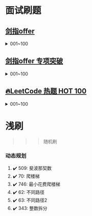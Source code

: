 
# 面试刷题
## [剑指offer](https://leetcode.cn/problem-list/xb9nqhhg/)
<details>
    <summary>001~100</summary>
    001. :heavy_check_mark: <a href="src/leetcode/editor/cn/interview/srto/ShuZuZhongZhongFuDeShuZiLcof.java">[剑指 Offer 03]数组中重复的数字	Easy</a><br/>
    002. :heavy_check_mark: <a href="src/leetcode/editor/cn/interview/srto/ErWeiShuZuZhongDeChaZhaoLcof.java">[剑指 Offer 04]二维数组中的查找	Medium</a><br/>
    003. :heavy_check_mark: <a href="src/leetcode/editor/cn/interview/srto/TiHuanKongGeLcof.java">[剑指 Offer 05]替换空格	Easy</a><br/>
    004. :heavy_check_mark: <a href="src/leetcode/editor/cn/interview/srto/CongWeiDaoTouDaYinLianBiaoLcof.java">[剑指 Offer 06]从尾到头打印链表	Easy</a><br/>
    005. :lock: <a href="src/leetcode/editor/cn/interview/srto/CongWeiDaoTouDaYinLianBiaoLcof.java">[剑指 Offer 07]重建二叉树	Medium</a><br/>
    006. :lock: <a href="src/leetcode/editor/cn/interview/srto/CongWeiDaoTouDaYinLianBiaoLcof.java">[剑指 Offer 09]用两个栈实现队列	Easy</a><br/>
    007. :lock: <a href="src/leetcode/editor/cn/interview/srto/CongWeiDaoTouDaYinLianBiaoLcof.java">[剑指 Offer 10- I]斐波那契数列	Easy</a><br/>
    008. :lock: <a href="src/leetcode/editor/cn/interview/srto/CongWeiDaoTouDaYinLianBiaoLcof.java">[剑指 Offer 10- II]青蛙跳台阶问题	Easy</a><br/>
    009. :lock: <a href="src/leetcode/editor/cn/interview/srto/CongWeiDaoTouDaYinLianBiaoLcof.java">[剑指 Offer 11]旋转数组的最小数字	Easy</a><br/>
    010. :lock: <a href="src/leetcode/editor/cn/interview/srto/CongWeiDaoTouDaYinLianBiaoLcof.java">[剑指 Offer 12]矩阵中的路径	Medium</a><br/>
    011. :lock: <a href="src/leetcode/editor/cn/interview/srto/CongWeiDaoTouDaYinLianBiaoLcof.java">[剑指 Offer 14- I]剪绳子	Medium</a><br/>
    012. :lock: <a href="src/leetcode/editor/cn/interview/srto/CongWeiDaoTouDaYinLianBiaoLcof.java">[剑指 Offer 14- II]剪绳子 II	Medium</a><br/>
    013. :lock: <a href="src/leetcode/editor/cn/interview/srto/CongWeiDaoTouDaYinLianBiaoLcof.java">[剑指 Offer 06]从尾到头打印链表	Easy</a><br/>
    014. :lock: <a href="src/leetcode/editor/cn/interview/srto/CongWeiDaoTouDaYinLianBiaoLcof.java">[剑指 Offer 15]二进制中1的个数	Easy</a><br/>
    015. :lock: <a href="src/leetcode/editor/cn/interview/srto/CongWeiDaoTouDaYinLianBiaoLcof.java">[剑指 Offer 16]数值的整数次方	Medium</a><br/>
    016. :lock: <a href="src/leetcode/editor/cn/interview/srto/CongWeiDaoTouDaYinLianBiaoLcof.java">[剑指 Offer 17]打印从1到最大的n位数	Easy</a><br/>
    017. :lock: <a href="src/leetcode/editor/cn/interview/srto/CongWeiDaoTouDaYinLianBiaoLcof.java">[剑指 Offer 18]删除链表的节点	Easy</a><br/>
    018. :lock: <a href="src/leetcode/editor/cn/interview/srto/CongWeiDaoTouDaYinLianBiaoLcof.java">[剑指 Offer 19]正则表达式匹配	Hard</a><br/>
    019. :lock: <a href="src/leetcode/editor/cn/interview/srto/CongWeiDaoTouDaYinLianBiaoLcof.java">[剑指 Offer 20]表示数值的字符串	Medium</a><br/>
    020. :lock: <a href="src/leetcode/editor/cn/interview/srto/CongWeiDaoTouDaYinLianBiaoLcof.java">[剑指 Offer 21]调整数组顺序使奇数位于偶数前面	Easy</a><br/>
    021. :lock: <a href="src/leetcode/editor/cn/interview/srto/CongWeiDaoTouDaYinLianBiaoLcof.java">[剑指 Offer 22]链表中倒数第k个节点	Easy</a><br/>
    022. :lock: <a href="src/leetcode/editor/cn/interview/srto/CongWeiDaoTouDaYinLianBiaoLcof.java">[剑指 Offer 24]反转链表	Easy</a><br/>
    023. :lock: <a href="src/leetcode/editor/cn/interview/srto/CongWeiDaoTouDaYinLianBiaoLcof.java">[剑指 Offer 25]合并两个排序的链表	Easy</a><br/>
    024. :lock: <a href="src/leetcode/editor/cn/interview/srto/CongWeiDaoTouDaYinLianBiaoLcof.java">[剑指 Offer 26]树的子结构	Medium</a><br/>
    025. :lock: <a href="src/leetcode/editor/cn/interview/srto/CongWeiDaoTouDaYinLianBiaoLcof.java">[剑指 Offer 27]二叉树的镜像	Easy</a><br/>
    026. :lock: <a href="src/leetcode/editor/cn/interview/srto/CongWeiDaoTouDaYinLianBiaoLcof.java">[剑指 Offer 28]对称的二叉树	Easy</a><br/>
    027. :lock: <a href="src/leetcode/editor/cn/interview/srto/CongWeiDaoTouDaYinLianBiaoLcof.java">[剑指 Offer 29]顺时针打印矩阵	Easy</a><br/>
    028. :lock: <a href="src/leetcode/editor/cn/interview/srto/CongWeiDaoTouDaYinLianBiaoLcof.java">[剑指 Offer 30]包含min函数的栈	Easy</a><br/>
    029. :lock: <a href="src/leetcode/editor/cn/interview/srto/CongWeiDaoTouDaYinLianBiaoLcof.java">[剑指 Offer 31]栈的压入、弹出序列	Medium</a><br/>
    030. :lock: <a href="src/leetcode/editor/cn/interview/srto/CongWeiDaoTouDaYinLianBiaoLcof.java">[剑指 Offer 32 - I]从上到下打印二叉树	Medium</a><br/>
    031. :lock: <a href="src/leetcode/editor/cn/interview/srto/CongWeiDaoTouDaYinLianBiaoLcof.java">[剑指 Offer 32 - II]从上到下打印二叉树 II	Easy</a><br/>
    032. :lock: <a href="src/leetcode/editor/cn/interview/srto/CongWeiDaoTouDaYinLianBiaoLcof.java">[剑指 Offer 32 - III]从上到下打印二叉树 III	Medium</a><br/>
    033. :lock: <a href="src/leetcode/editor/cn/interview/srto/CongWeiDaoTouDaYinLianBiaoLcof.java">[剑指 Offer 33]二叉搜索树的后序遍历序列	Medium</a><br/>
    034. :lock: <a href="src/leetcode/editor/cn/interview/srto/CongWeiDaoTouDaYinLianBiaoLcof.java">[剑指 Offer 34]二叉树中和为某一值的路径	Medium</a><br/>
    035. :lock: <a href="src/leetcode/editor/cn/interview/srto/CongWeiDaoTouDaYinLianBiaoLcof.java">[剑指 Offer 35]复杂链表的复制	Medium</a><br/>
    036. :lock: <a href="src/leetcode/editor/cn/interview/srto/CongWeiDaoTouDaYinLianBiaoLcof.java">[剑指 Offer 36]二叉搜索树与双向链表	Medium</a><br/>
    037. :lock: <a href="src/leetcode/editor/cn/interview/srto/CongWeiDaoTouDaYinLianBiaoLcof.java">[剑指 Offer 37]序列化二叉树	Hard</a><br/>
    038. :lock: <a href="src/leetcode/editor/cn/interview/srto/CongWeiDaoTouDaYinLianBiaoLcof.java">[剑指 Offer 38]字符串的排列	Medium</a><br/>
    039. :lock: <a href="src/leetcode/editor/cn/interview/srto/CongWeiDaoTouDaYinLianBiaoLcof.java">[剑指 Offer 39]数组中出现次数超过一半的数字	Easy</a><br/>
    040. :lock: <a href="src/leetcode/editor/cn/interview/srto/CongWeiDaoTouDaYinLianBiaoLcof.java">[剑指 Offer 40]最小的k个数	Easy</a><br/>
    050. :lock: <a href="src/leetcode/editor/cn/interview/srto/CongWeiDaoTouDaYinLianBiaoLcof.java">[剑指 Offer 41]数据流中的中位数	Hard</a><br/>
    051. :lock: <a href="src/leetcode/editor/cn/interview/srto/CongWeiDaoTouDaYinLianBiaoLcof.java">[剑指 Offer 42]连续子数组的最大和	Easy</a><br/>
    052. :lock: <a href="src/leetcode/editor/cn/interview/srto/CongWeiDaoTouDaYinLianBiaoLcof.java">[剑指 Offer 43]1～n 整数中 1 出现的次数	Hard</a><br/>
    053. :lock: <a href="src/leetcode/editor/cn/interview/srto/CongWeiDaoTouDaYinLianBiaoLcof.java">[剑指 Offer 44]数字序列中某一位的数字	Medium</a><br/>
    054. :lock: <a href="src/leetcode/editor/cn/interview/srto/CongWeiDaoTouDaYinLianBiaoLcof.java">[剑指 Offer 45]把数组排成最小的数	Medium</a><br/>
    055. :lock: <a href="src/leetcode/editor/cn/interview/srto/CongWeiDaoTouDaYinLianBiaoLcof.java">[剑指 Offer 46]把数字翻译成字符串	Medium</a><br/>
    056. :lock: <a href="src/leetcode/editor/cn/interview/srto/CongWeiDaoTouDaYinLianBiaoLcof.java">[剑指 Offer 47]礼物的最大价值	Medium</a><br/>
    057. :lock: <a href="src/leetcode/editor/cn/interview/srto/CongWeiDaoTouDaYinLianBiaoLcof.java">[剑指 Offer 48]最长不含重复字符的子字符串	Medium</a><br/>
    058. :lock: <a href="src/leetcode/editor/cn/interview/srto/CongWeiDaoTouDaYinLianBiaoLcof.java">[剑指 Offer 49]丑数	Medium</a><br/>
    059. :lock: <a href="src/leetcode/editor/cn/interview/srto/CongWeiDaoTouDaYinLianBiaoLcof.java">[剑指 Offer 50]第一个只出现一次的字符	Easy</a><br/>
    060. :lock: <a href="src/leetcode/editor/cn/interview/srto/CongWeiDaoTouDaYinLianBiaoLcof.java">[剑指 Offer 51]数组中的逆序对	Hard</a><br/>
    061. :lock: <a href="src/leetcode/editor/cn/interview/srto/CongWeiDaoTouDaYinLianBiaoLcof.java">[剑指 Offer 52]两个链表的第一个公共节点	Easy</a><br/>
    062. :lock: <a href="src/leetcode/editor/cn/interview/srto/CongWeiDaoTouDaYinLianBiaoLcof.java">[剑指 Offer 53 - I]在排序数组中查找数字 I	Easy</a><br/>
    063. :lock: <a href="src/leetcode/editor/cn/interview/srto/CongWeiDaoTouDaYinLianBiaoLcof.java">[剑指 Offer 53 - II]0～n-1中缺失的数字	Easy</a><br/>
    064. :lock: <a href="src/leetcode/editor/cn/interview/srto/CongWeiDaoTouDaYinLianBiaoLcof.java">[剑指 Offer 54]二叉搜索树的第k大节点	Easy</a><br/>
    065. :lock: <a href="src/leetcode/editor/cn/interview/srto/CongWeiDaoTouDaYinLianBiaoLcof.java">[剑指 Offer 55 - I]二叉树的深度	Easy</a><br/>
    066. :lock: <a href="src/leetcode/editor/cn/interview/srto/CongWeiDaoTouDaYinLianBiaoLcof.java">[剑指 Offer 55 - II]平衡二叉树	Easy</a><br/>
    067. :lock: <a href="src/leetcode/editor/cn/interview/srto/CongWeiDaoTouDaYinLianBiaoLcof.java">[剑指 Offer 56 - I]数组中数字出现的次数	Medium</a><br/>
    068. :lock: <a href="src/leetcode/editor/cn/interview/srto/CongWeiDaoTouDaYinLianBiaoLcof.java">[剑指 Offer 56 - II]数组中数字出现的次数 II	Medium</a><br/>
    069. :lock: <a href="src/leetcode/editor/cn/interview/srto/CongWeiDaoTouDaYinLianBiaoLcof.java">[剑指 Offer 57]和为s的两个数字	Easy</a><br/>
    070. :lock: <a href="src/leetcode/editor/cn/interview/srto/CongWeiDaoTouDaYinLianBiaoLcof.java">[剑指 Offer 57 - II]和为s的连续正数序列	Easy</a><br/>
    071. :lock: <a href="src/leetcode/editor/cn/interview/srto/CongWeiDaoTouDaYinLianBiaoLcof.java">[剑指 Offer 58 - I]翻转单词顺序	Easy</a><br/>
    072. :lock: <a href="src/leetcode/editor/cn/interview/srto/CongWeiDaoTouDaYinLianBiaoLcof.java">[剑指 Offer 58 - II]左旋转字符串	Easy</a><br/>
    073. :lock: <a href="src/leetcode/editor/cn/interview/srto/CongWeiDaoTouDaYinLianBiaoLcof.java">[剑指 Offer 59 - I]滑动窗口的最大值	Hard</a><br/>
    074. :lock: <a href="src/leetcode/editor/cn/interview/srto/CongWeiDaoTouDaYinLianBiaoLcof.java">[剑指 Offer 59 - II]队列的最大值	Medium</a><br/>
    075. :lock: <a href="src/leetcode/editor/cn/interview/srto/CongWeiDaoTouDaYinLianBiaoLcof.java">[剑指 Offer 60]n个骰子的点数	Medium</a><br/>
    076. :lock: <a href="src/leetcode/editor/cn/interview/srto/CongWeiDaoTouDaYinLianBiaoLcof.java">[剑指 Offer 61]扑克牌中的顺子	Easy</a><br/>
    077. :lock: <a href="src/leetcode/editor/cn/interview/srto/CongWeiDaoTouDaYinLianBiaoLcof.java">[剑指 Offer 62]圆圈中最后剩下的数字	Easy</a><br/>
    078. :lock: <a href="src/leetcode/editor/cn/interview/srto/CongWeiDaoTouDaYinLianBiaoLcof.java">[剑指 Offer 63]股票的最大利润	Medium</a><br/>
    079. :lock: <a href="src/leetcode/editor/cn/interview/srto/CongWeiDaoTouDaYinLianBiaoLcof.java">[剑指 Offer 64]求1+2+…+n	Medium</a><br/>
    080. :lock: <a href="src/leetcode/editor/cn/interview/srto/CongWeiDaoTouDaYinLianBiaoLcof.java">[剑指 Offer 65]不用加减乘除做加法	Easy</a><br/>
    081. :lock: <a href="src/leetcode/editor/cn/interview/srto/CongWeiDaoTouDaYinLianBiaoLcof.java">[剑指 Offer 66]构建乘积数组	Medium</a><br/>
    082. :lock: <a href="src/leetcode/editor/cn/interview/srto/CongWeiDaoTouDaYinLianBiaoLcof.java">[剑指 Offer 67]把字符串转换成整数	Medium</a><br/>
    083. :lock: <a href="src/leetcode/editor/cn/interview/srto/CongWeiDaoTouDaYinLianBiaoLcof.java">[剑指 Offer 68 - I]二叉搜索树的最近公共祖先	Easy</a><br/>
    084. :lock: <a href="src/leetcode/editor/cn/interview/srto/CongWeiDaoTouDaYinLianBiaoLcof.java">[剑指 Offer 68 - II]二叉树的最近公共祖先	Easy</a><br/>
</details>


## [剑指offer 专项突破](https://leetcode.cn/problem-list/e8X3pBZi/)
<details>
    <summary>001~100</summary>
    001. :lock: <a href="src/leetcode/editor/cn/interview/srto/ShuZuZhongZhongFuDeShuZiLcof.java">[剑指 Offer II 001]整数除法	Easy</a><br/>
    002. :lock: <a href="src/leetcode/editor/cn/interview/srto/ErWeiShuZuZhongDeChaZhaoLcof.java">[剑指 Offer II 002]二进制加法	Easy</a><br/>
    003. :lock: <a href="src/leetcode/editor/cn/interview/srto/TiHuanKongGeLcof.java">[剑指 Offer II 003]前 n 个数字二进制中 1 的个数	Easy</a><br/>
    004. :lock: <a href="src/leetcode/editor/cn/interview/srto/CongWeiDaoTouDaYinLianBiaoLcof.java">[剑指 Offer II 004]只出现一次的数字 	Medium</a><br/>
    005. :lock: <a href="src/leetcode/editor/cn/interview/srto/CongWeiDaoTouDaYinLianBiaoLcof.java">[剑指 Offer II 005]单词长度的最大乘积	Medium</a><br/>
    006. :lock: <a href="src/leetcode/editor/cn/interview/srto/CongWeiDaoTouDaYinLianBiaoLcof.java">[剑指 Offer II 006]排序数组中两个数字之和	Easy</a><br/>
    007. :lock: <a href="src/leetcode/editor/cn/interview/srto/CongWeiDaoTouDaYinLianBiaoLcof.java">[剑指 Offer II 007]数组中和为 0 的三个数	Medium</a><br/>
    008. :lock: <a href="src/leetcode/editor/cn/interview/srto/CongWeiDaoTouDaYinLianBiaoLcof.java">[剑指 Offer II 008]和大于等于 target 的最短子数组	Medium</a><br/>
    009. :lock: <a href="src/leetcode/editor/cn/interview/srto/CongWeiDaoTouDaYinLianBiaoLcof.java">[剑指 Offer II 009]乘积小于 K 的子数组	Medium</a><br/>
    010. :lock: <a href="src/leetcode/editor/cn/interview/srto/CongWeiDaoTouDaYinLianBiaoLcof.java">[剑指 Offer II 010]和为 k 的子数组	Medium</a><br/>
    011. :lock: <a href="src/leetcode/editor/cn/interview/srto/CongWeiDaoTouDaYinLianBiaoLcof.java">[剑指 Offer II 011]0 和 1 个数相同的子数组	Medium</a><br/>
    012. :lock: <a href="src/leetcode/editor/cn/interview/srto/CongWeiDaoTouDaYinLianBiaoLcof.java">[剑指 Offer II 012]左右两边子数组的和相等	Easy</a><br/>
    013. :lock: <a href="src/leetcode/editor/cn/interview/srto/CongWeiDaoTouDaYinLianBiaoLcof.java">[剑指 Offer II 013]二维子矩阵的和	Medium</a><br/>
    014. :lock: <a href="src/leetcode/editor/cn/interview/srto/CongWeiDaoTouDaYinLianBiaoLcof.java">[剑指 Offer II 014]字符串中的变位词	Medium</a><br/>
    015. :lock: <a href="src/leetcode/editor/cn/interview/srto/CongWeiDaoTouDaYinLianBiaoLcof.java">[剑指 Offer II 015]字符串中的所有变位词	Medium</a><br/>
    016. :lock: <a href="src/leetcode/editor/cn/interview/srto/CongWeiDaoTouDaYinLianBiaoLcof.java">[剑指 Offer II 016]不含重复字符的最长子字符串	Medium</a><br/>
    017. :lock: <a href="src/leetcode/editor/cn/interview/srto/CongWeiDaoTouDaYinLianBiaoLcof.java">[剑指 Offer II 017]含有所有字符的最短字符串	Hard</a><br/>
    018. :lock: <a href="src/leetcode/editor/cn/interview/srto/CongWeiDaoTouDaYinLianBiaoLcof.java">[剑指 Offer II 018]有效的回文	Easy</a><br/>
    019. :lock: <a href="src/leetcode/editor/cn/interview/srto/CongWeiDaoTouDaYinLianBiaoLcof.java">[剑指 Offer II 019]最多删除一个字符得到回文	Easy</a><br/>
    020. :lock: <a href="src/leetcode/editor/cn/interview/srto/CongWeiDaoTouDaYinLianBiaoLcof.java">[剑指 Offer II 020]回文子字符串的个数	Medium</a><br/>
    021. :lock: <a href="src/leetcode/editor/cn/interview/srto/CongWeiDaoTouDaYinLianBiaoLcof.java">[剑指 Offer II 021]删除链表的倒数第 n 个结点	Medium</a><br/>
    022. :lock: <a href="src/leetcode/editor/cn/interview/srto/CongWeiDaoTouDaYinLianBiaoLcof.java">[剑指 Offer II 022]链表中环的入口节点	Medium</a><br/>
    023. :lock: <a href="src/leetcode/editor/cn/interview/srto/CongWeiDaoTouDaYinLianBiaoLcof.java">[剑指 Offer II 023]两个链表的第一个重合节点	Easy</a><br/>
    024. :lock: <a href="src/leetcode/editor/cn/interview/srto/CongWeiDaoTouDaYinLianBiaoLcof.java">[剑指 Offer II 024]反转链表	Easy</a><br/>
    025. :lock: <a href="src/leetcode/editor/cn/interview/srto/CongWeiDaoTouDaYinLianBiaoLcof.java">[剑指 Offer II 025]链表中的两数相加	Medium</a><br/>
    026. :lock: <a href="src/leetcode/editor/cn/interview/srto/CongWeiDaoTouDaYinLianBiaoLcof.java">[剑指 Offer II 026]重排链表	Medium</a><br/>
    027. :lock: <a href="src/leetcode/editor/cn/interview/srto/CongWeiDaoTouDaYinLianBiaoLcof.java">[剑指 Offer II 027]回文链表	Easy</a><br/>
    028. :lock: <a href="src/leetcode/editor/cn/interview/srto/CongWeiDaoTouDaYinLianBiaoLcof.java">[剑指 Offer II 028]展平多级双向链表	Medium</a><br/>
    029. :lock: <a href="src/leetcode/editor/cn/interview/srto/CongWeiDaoTouDaYinLianBiaoLcof.java">[剑指 Offer II 029]排序的循环链表	Medium</a><br/>
    030. :lock: <a href="src/leetcode/editor/cn/interview/srto/CongWeiDaoTouDaYinLianBiaoLcof.java">[剑指 Offer II 030]插入、删除和随机访问都是 O(1) 的容器	Medium</a><br/>
    031. :lock: <a href="src/leetcode/editor/cn/interview/srto/CongWeiDaoTouDaYinLianBiaoLcof.java">[剑指 Offer II 031]最近最少使用缓存	Medium</a><br/>
    032. :lock: <a href="src/leetcode/editor/cn/interview/srto/CongWeiDaoTouDaYinLianBiaoLcof.java">[剑指 Offer II 032]有效的变位词	Easy</a><br/>
    033. :lock: <a href="src/leetcode/editor/cn/interview/srto/CongWeiDaoTouDaYinLianBiaoLcof.java">[剑指 Offer II 033]变位词组	Medium</a><br/>
    034. :lock: <a href="src/leetcode/editor/cn/interview/srto/CongWeiDaoTouDaYinLianBiaoLcof.java">[剑指 Offer II 034]外星语言是否排序	Easy</a><br/>
    035. :lock: <a href="src/leetcode/editor/cn/interview/srto/CongWeiDaoTouDaYinLianBiaoLcof.java">[剑指 Offer II 035]最小时间差	Medium</a><br/>
    036. :lock: <a href="src/leetcode/editor/cn/interview/srto/CongWeiDaoTouDaYinLianBiaoLcof.java">[剑指 Offer II 036]后缀表达式	Medium</a><br/>
    037. :lock: <a href="src/leetcode/editor/cn/interview/srto/CongWeiDaoTouDaYinLianBiaoLcof.java">[剑指 Offer II 037]小行星碰撞	Medium</a><br/>
    038. :lock: <a href="src/leetcode/editor/cn/interview/srto/CongWeiDaoTouDaYinLianBiaoLcof.java">[剑指 Offer II 038]每日温度	Medium</a><br/>
    039. :lock: <a href="src/leetcode/editor/cn/interview/srto/CongWeiDaoTouDaYinLianBiaoLcof.java">[剑指 Offer II 039]直方图最大矩形面积	Hard</a><br/>
    040. :lock: <a href="src/leetcode/editor/cn/interview/srto/CongWeiDaoTouDaYinLianBiaoLcof.java">[剑指 Offer II 040]矩阵中最大的矩形	Hard</a><br/>
    050. :lock: <a href="src/leetcode/editor/cn/interview/srto/CongWeiDaoTouDaYinLianBiaoLcof.java">[剑指 Offer II 041]滑动窗口的平均值	Easy</a><br/>
    051. :lock: <a href="src/leetcode/editor/cn/interview/srto/CongWeiDaoTouDaYinLianBiaoLcof.java">[剑指 Offer II 042]最近请求次数	Easy</a><br/>
    052. :lock: <a href="src/leetcode/editor/cn/interview/srto/CongWeiDaoTouDaYinLianBiaoLcof.java">[剑指 Offer II 043]往完全二叉树添加节点	Medium</a><br/>
    053. :lock: <a href="src/leetcode/editor/cn/interview/srto/CongWeiDaoTouDaYinLianBiaoLcof.java">[剑指 Offer II 044]二叉树每层的最大值	Medium</a><br/>
    054. :lock: <a href="src/leetcode/editor/cn/interview/srto/CongWeiDaoTouDaYinLianBiaoLcof.java">[剑指 Offer II 045]二叉树最底层最左边的值	Medium</a><br/>
    055. :lock: <a href="src/leetcode/editor/cn/interview/srto/CongWeiDaoTouDaYinLianBiaoLcof.java">[剑指 Offer II 046]二叉树的右侧视图	Medium</a><br/>
    056. :lock: <a href="src/leetcode/editor/cn/interview/srto/CongWeiDaoTouDaYinLianBiaoLcof.java">[剑指 Offer II 047]二叉树剪枝	Medium</a><br/>
    057. :lock: <a href="src/leetcode/editor/cn/interview/srto/CongWeiDaoTouDaYinLianBiaoLcof.java">[剑指 Offer II 048]序列化与反序列化二叉树	Hard</a><br/>
    058. :lock: <a href="src/leetcode/editor/cn/interview/srto/CongWeiDaoTouDaYinLianBiaoLcof.java">[剑指 Offer II 049]从根节点到叶节点的路径数字之和	Medium</a><br/>
    059. :lock: <a href="src/leetcode/editor/cn/interview/srto/CongWeiDaoTouDaYinLianBiaoLcof.java">[剑指 Offer II 050]向下的路径节点之和	Medium</a><br/>
    060. :lock: <a href="src/leetcode/editor/cn/interview/srto/CongWeiDaoTouDaYinLianBiaoLcof.java">[剑指 Offer II 051]节点之和最大的路径	Hard</a><br/>
    061. :lock: <a href="src/leetcode/editor/cn/interview/srto/CongWeiDaoTouDaYinLianBiaoLcof.java">[剑指 Offer II 052]展平二叉搜索树	Easy</a><br/>
    062. :lock: <a href="src/leetcode/editor/cn/interview/srto/CongWeiDaoTouDaYinLianBiaoLcof.java">[剑指 Offer II 053]二叉搜索树中的中序后继	Medium</a><br/>
    063. :lock: <a href="src/leetcode/editor/cn/interview/srto/CongWeiDaoTouDaYinLianBiaoLcof.java">[剑指 Offer II 054]所有大于等于节点的值之和	Medium</a><br/>
    064. :lock: <a href="src/leetcode/editor/cn/interview/srto/CongWeiDaoTouDaYinLianBiaoLcof.java">[剑指 Offer II 055]二叉搜索树迭代器	Medium</a><br/>
    065. :lock: <a href="src/leetcode/editor/cn/interview/srto/CongWeiDaoTouDaYinLianBiaoLcof.java">[剑指 Offer II 056]二叉搜索树中两个节点之和	Easy</a><br/>
    066. :lock: <a href="src/leetcode/editor/cn/interview/srto/CongWeiDaoTouDaYinLianBiaoLcof.java">[剑指 Offer II 057]值和下标之差都在给定的范围内	Medium</a><br/>
    067. :lock: <a href="src/leetcode/editor/cn/interview/srto/CongWeiDaoTouDaYinLianBiaoLcof.java">[剑指 Offer II 058]日程表	Medium</a><br/>
    068. :lock: <a href="src/leetcode/editor/cn/interview/srto/CongWeiDaoTouDaYinLianBiaoLcof.java">[剑指 Offer II 059]数据流的第 K 大数值	Easy</a><br/>
    069. :lock: <a href="src/leetcode/editor/cn/interview/srto/CongWeiDaoTouDaYinLianBiaoLcof.java">[剑指 Offer II 060]出现频率最高的 k 个数字	Medium</a><br/>
    070. :lock: <a href="src/leetcode/editor/cn/interview/srto/CongWeiDaoTouDaYinLianBiaoLcof.java">[剑指 Offer II 061]和最小的 k 个数对	Medium</a><br/>
    071. :lock: <a href="src/leetcode/editor/cn/interview/srto/CongWeiDaoTouDaYinLianBiaoLcof.java">[剑指 Offer II 062]实现前缀树	Medium</a><br/>
    072. :lock: <a href="src/leetcode/editor/cn/interview/srto/CongWeiDaoTouDaYinLianBiaoLcof.java">[剑指 Offer II 063]替换单词	Medium</a><br/>
    073. :lock: <a href="src/leetcode/editor/cn/interview/srto/CongWeiDaoTouDaYinLianBiaoLcof.java">[剑指 Offer II 064]神奇的字典	Medium</a><br/>
    074. :lock: <a href="src/leetcode/editor/cn/interview/srto/CongWeiDaoTouDaYinLianBiaoLcof.java">[剑指 Offer II 065]最短的单词编码	Medium</a><br/>
    075. :lock: <a href="src/leetcode/editor/cn/interview/srto/CongWeiDaoTouDaYinLianBiaoLcof.java">[剑指 Offer II 066]单词之和	Medium</a><br/>
    076. :lock: <a href="src/leetcode/editor/cn/interview/srto/CongWeiDaoTouDaYinLianBiaoLcof.java">[剑指 Offer II 067]最大的异或	Medium</a><br/>
    077. :lock: <a href="src/leetcode/editor/cn/interview/srto/CongWeiDaoTouDaYinLianBiaoLcof.java">[剑指 Offer II 068]查找插入位置	Easy</a><br/>
    078. :lock: <a href="src/leetcode/editor/cn/interview/srto/CongWeiDaoTouDaYinLianBiaoLcof.java">[剑指 Offer II 069]山峰数组的顶部	Easy</a><br/>
    079. :lock: <a href="src/leetcode/editor/cn/interview/srto/CongWeiDaoTouDaYinLianBiaoLcof.java">[剑指 Offer II 070]排序数组中只出现一次的数字	Medium</a><br/>
    080. :lock: <a href="src/leetcode/editor/cn/interview/srto/CongWeiDaoTouDaYinLianBiaoLcof.java">[剑指 Offer II 071]按权重生成随机数	Medium</a><br/>
    081. :lock: <a href="src/leetcode/editor/cn/interview/srto/CongWeiDaoTouDaYinLianBiaoLcof.java">[剑指 Offer II 072]求平方根	Easy</a><br/>
    082. :lock: <a href="src/leetcode/editor/cn/interview/srto/CongWeiDaoTouDaYinLianBiaoLcof.java">[剑指 Offer II 073]狒狒吃香蕉	Medium</a><br/>
    083. :lock: <a href="src/leetcode/editor/cn/interview/srto/CongWeiDaoTouDaYinLianBiaoLcof.java">[剑指 Offer II 074]合并区间	Medium</a><br/>
    084. :lock: <a href="src/leetcode/editor/cn/interview/srto/CongWeiDaoTouDaYinLianBiaoLcof.java">[剑指 Offer II 075]数组相对排序	Easy</a><br/>
    085. :lock: <a href="src/leetcode/editor/cn/interview/srto/CongWeiDaoTouDaYinLianBiaoLcof.java">[剑指 Offer II 076]数组中的第 k 大的数字	Medium</a><br/>
    086  :lock: <a href="src/leetcode/editor/cn/interview/srto/CongWeiDaoTouDaYinLianBiaoLcof.java">[剑指 Offer II 077]链表排序	Medium</a><br/>
    087. :lock: <a href="src/leetcode/editor/cn/interview/srto/CongWeiDaoTouDaYinLianBiaoLcof.java">[剑指 Offer II 078]合并排序链表	Hard</a><br/>
    088. :lock: <a href="src/leetcode/editor/cn/interview/srto/CongWeiDaoTouDaYinLianBiaoLcof.java">[剑指 Offer II 079]所有子集	Medium</a><br/>
    089. :lock: <a href="src/leetcode/editor/cn/interview/srto/CongWeiDaoTouDaYinLianBiaoLcof.java">[剑指 Offer II 080]含有 k 个元素的组合	Medium</a><br/>
    090. :lock: <a href="src/leetcode/editor/cn/interview/srto/CongWeiDaoTouDaYinLianBiaoLcof.java">[剑指 Offer II 081]允许重复选择元素的组合	Medium</a><br/>
    091. :lock: <a href="src/leetcode/editor/cn/interview/srto/CongWeiDaoTouDaYinLianBiaoLcof.java">[剑指 Offer II 082]含有重复元素集合的组合	Medium</a><br/>
    092. :lock: <a href="src/leetcode/editor/cn/interview/srto/CongWeiDaoTouDaYinLianBiaoLcof.java">[剑指 Offer II 083]没有重复元素集合的全排列	Medium</a><br/>
    093. :lock: <a href="src/leetcode/editor/cn/interview/srto/CongWeiDaoTouDaYinLianBiaoLcof.java">[剑指 Offer II 084]含有重复元素集合的全排列 	Medium</a><br/>
    094. :lock: <a href="src/leetcode/editor/cn/interview/srto/CongWeiDaoTouDaYinLianBiaoLcof.java">[剑指 Offer II 085]生成匹配的括号	Medium</a><br/>
    095. :lock: <a href="src/leetcode/editor/cn/interview/srto/CongWeiDaoTouDaYinLianBiaoLcof.java">[剑指 Offer II 086]分割回文子字符串	Medium</a><br/>
    096. :lock: <a href="src/leetcode/editor/cn/interview/srto/CongWeiDaoTouDaYinLianBiaoLcof.java">[剑指 Offer II 087]复原 IP 	Medium</a><br/>
    097. :lock: <a href="src/leetcode/editor/cn/interview/srto/CongWeiDaoTouDaYinLianBiaoLcof.java">[剑指 Offer II 088]爬楼梯的最少成本	Easy</a><br/>
    098. :lock: <a href="src/leetcode/editor/cn/interview/srto/CongWeiDaoTouDaYinLianBiaoLcof.java">[剑指 Offer II 089]房屋偷盗	Medium</a><br/>
    099. :lock: <a href="src/leetcode/editor/cn/interview/srto/CongWeiDaoTouDaYinLianBiaoLcof.java">[剑指 Offer II 090]环形房屋偷盗	Medium</a><br/>
    100. :lock: <a href="src/leetcode/editor/cn/interview/srto/CongWeiDaoTouDaYinLianBiaoLcof.java">[剑指 Offer II 091]粉刷房子	Medium</a><br/>
    101. :lock: <a href="src/leetcode/editor/cn/interview/srto/CongWeiDaoTouDaYinLianBiaoLcof.java">[剑指 Offer II 092]翻转字符	Medium</a><br/>
    102. :lock: <a href="src/leetcode/editor/cn/interview/srto/CongWeiDaoTouDaYinLianBiaoLcof.java">[剑指 Offer II 093]最长斐波那契数列	Medium</a><br/>
    103. :lock: <a href="src/leetcode/editor/cn/interview/srto/CongWeiDaoTouDaYinLianBiaoLcof.java">[剑指 Offer II 094]最少回文分割	Hard</a><br/>
    104. :lock: <a href="src/leetcode/editor/cn/interview/srto/CongWeiDaoTouDaYinLianBiaoLcof.java">[剑指 Offer II 095]最长公共子序列	Medium</a><br/>
    105. :lock: <a href="src/leetcode/editor/cn/interview/srto/CongWeiDaoTouDaYinLianBiaoLcof.java">[剑指 Offer II 096]字符串交织	Medium</a><br/>
    106. :lock: <a href="src/leetcode/editor/cn/interview/srto/CongWeiDaoTouDaYinLianBiaoLcof.java">[剑指 Offer II 097]子序列的数目	Hard</a><br/>
    107. :lock: <a href="src/leetcode/editor/cn/interview/srto/CongWeiDaoTouDaYinLianBiaoLcof.java">[剑指 Offer II 098]路径的数目	Medium</a><br/>
    108. :lock: <a href="src/leetcode/editor/cn/interview/srto/CongWeiDaoTouDaYinLianBiaoLcof.java">[剑指 Offer II 099]最小路径之和	Medium</a><br/>
    109. :lock: <a href="src/leetcode/editor/cn/interview/srto/CongWeiDaoTouDaYinLianBiaoLcof.java">[剑指 Offer II 100]三角形中最小路径之和	Medium</a><br/>
    110. :lock: <a href="src/leetcode/editor/cn/interview/srto/CongWeiDaoTouDaYinLianBiaoLcof.java">[剑指 Offer II 101]分割等和子集	Easy</a><br/>
    111. :lock: <a href="src/leetcode/editor/cn/interview/srto/CongWeiDaoTouDaYinLianBiaoLcof.java">[剑指 Offer II 102]加减的目标值	Medium</a><br/>
    112. :lock: <a href="src/leetcode/editor/cn/interview/srto/CongWeiDaoTouDaYinLianBiaoLcof.java">[剑指 Offer II 103]最少的硬币数目	Medium</a><br/>
    113. :lock: <a href="src/leetcode/editor/cn/interview/srto/CongWeiDaoTouDaYinLianBiaoLcof.java">[剑指 Offer II 104]排列的数目	Medium</a><br/>
    114. :lock: <a href="src/leetcode/editor/cn/interview/srto/CongWeiDaoTouDaYinLianBiaoLcof.java">[剑指 Offer II 105]岛屿的最大面积	Medium</a><br/>
    115. :lock: <a href="src/leetcode/editor/cn/interview/srto/CongWeiDaoTouDaYinLianBiaoLcof.java">[剑指 Offer II 106]二分图	Medium</a><br/>
    116. :lock: <a href="src/leetcode/editor/cn/interview/srto/CongWeiDaoTouDaYinLianBiaoLcof.java">[剑指 Offer II 107]矩阵中的距离	Medium</a><br/>
    117. :lock: <a href="src/leetcode/editor/cn/interview/srto/CongWeiDaoTouDaYinLianBiaoLcof.java">[剑指 Offer II 108]单词演变	Hard</a><br/>
    118. :lock: <a href="src/leetcode/editor/cn/interview/srto/CongWeiDaoTouDaYinLianBiaoLcof.java">[剑指 Offer II 109]开密码锁	Medium</a><br/>
    119. :lock: <a href="src/leetcode/editor/cn/interview/srto/CongWeiDaoTouDaYinLianBiaoLcof.java">[剑指 Offer II 110]所有路径	Medium</a><br/>
    120. :lock: <a href="src/leetcode/editor/cn/interview/srto/CongWeiDaoTouDaYinLianBiaoLcof.java">[剑指 Offer II 111]计算除法	Medium</a><br/>
    121. :lock: <a href="src/leetcode/editor/cn/interview/srto/CongWeiDaoTouDaYinLianBiaoLcof.java">[剑指 Offer II 112]最长递增路径	Hard</a><br/>
    122. :lock: <a href="src/leetcode/editor/cn/interview/srto/CongWeiDaoTouDaYinLianBiaoLcof.java">[剑指 Offer II 113]课程顺序	Medium</a><br/>
    123. :lock: <a href="src/leetcode/editor/cn/interview/srto/CongWeiDaoTouDaYinLianBiaoLcof.java">[剑指 Offer II 114]外星文字典	Hard</a><br/>
    124. :lock: <a href="src/leetcode/editor/cn/interview/srto/CongWeiDaoTouDaYinLianBiaoLcof.java">[剑指 Offer II 115]重建序列	Medium</a><br/>
    125. :lock: <a href="src/leetcode/editor/cn/interview/srto/CongWeiDaoTouDaYinLianBiaoLcof.java">[剑指 Offer II 116]省份数量	Medium</a><br/>
    126. :lock: <a href="src/leetcode/editor/cn/interview/srto/CongWeiDaoTouDaYinLianBiaoLcof.java">[剑指 Offer II 117]相似的字符串	Hard</a><br/>
    127. :lock: <a href="src/leetcode/editor/cn/interview/srto/CongWeiDaoTouDaYinLianBiaoLcof.java">[剑指 Offer II 118]多余的边	Medium</a><br/>
    128. :lock: <a href="src/leetcode/editor/cn/interview/srto/CongWeiDaoTouDaYinLianBiaoLcof.java">[剑指 Offer II 119]最长连续序列	Medium</a><br/>
    129. :lock: <a href="src/leetcode/editor/cn/interview/srto/CongWeiDaoTouDaYinLianBiaoLcof.java">[面试题13]机器人的运动范围	Medium</a><br/>
</details>


## [🔥LeetCode 热题 HOT 100 ](https://leetcode.cn/problem-list/2cktkvj/)
<details>
    <summary>001~100</summary>
</details>


# 浅刷
>>> 随机刷
### 动态规划
  1. :heavy_check_mark: 509: 斐波那契数
  2. :heavy_check_mark: 70: 爬楼梯
  3. :heavy_check_mark: 746: 最小花费爬楼梯
  4. :heavy_check_mark: 62: 不同路径
  5. :heavy_check_mark: 63: 不同路径2 
  6. :heavy_check_mark: 343: 整数拆分
